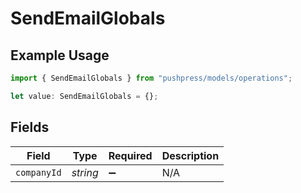 # SendEmailGlobals

## Example Usage

```typescript
import { SendEmailGlobals } from "pushpress/models/operations";

let value: SendEmailGlobals = {};
```

## Fields

| Field              | Type               | Required           | Description        |
| ------------------ | ------------------ | ------------------ | ------------------ |
| `companyId`        | *string*           | :heavy_minus_sign: | N/A                |